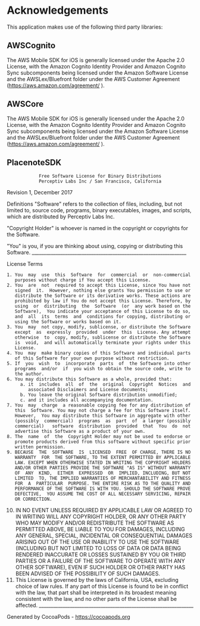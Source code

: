 # Acknowledgements
This application makes use of the following third party libraries:

## AWSCognito

The AWS Mobile SDK for iOS is generally licensed under the Apache 2.0 License, with the Amazon Cognito Identity Provider and Amazon Cognito Sync subcomponents being licensed under the Amazon Software License and the AWSLex/Bluefront folder under the AWS Customer Agreement (https://aws.amazon.com/agreement/ ). 


## AWSCore

The AWS Mobile SDK for iOS is generally licensed under the Apache 2.0 License, with the Amazon Cognito Identity Provider and Amazon Cognito Sync subcomponents being licensed under the Amazon Software License and the AWSLex/Bluefront folder under the AWS Customer Agreement (https://aws.amazon.com/agreement/ ). 


## PlacenoteSDK

                Free Software License for Binary Distributions
                Perceptiv Labs Inc / San Francisco, California

   Revision 1, December 2017

   Definitions
   "Software"  refers  to  the  collection  of  files, including, but not
   limited  to,  source  code,  programs, binary executables, images, and
   scripts, which are distributed by Perceptiv Labs Inc. 

   "Copyright  Holder" is whoever is named in the copyright or copyrights
   for the Software.

   "You" is you, if you are thinking about using, copying or distributing
   this Software.
     _________________________________________________________________

License Terms

    1. You  may  use  this  Software  for  commercial  or  non-commercial
       purposes without charge if You accept this License.
    2. You  are  not  required to accept this License, since You have not
       signed  it.  However, nothing else grants You permission to use or
       distribute the Software or its derivative works. These actions are
       prohibited by law if You do not accept this License. Therefore, by
       using  or  distributing  the  Software  (or  any work based on the
       Software),  You indicate your acceptance of this License to do so,
       and  all  its  terms  and  conditions for copying, distributing or
       using the Software or works based on it.
    3. You  may  not copy, modify, sublicense, or distribute the Software
       except  as  expressly  provided  under  this  License. Any attempt
       otherwise  to  copy, modify, sublicense or distribute the Software
       is  void,  and will automatically terminate your rights under this
       License.
    4. You  may  make binary copies of this Software and individual parts
       of this Software for your own purpose without restriction.
    5. If  you  wish  to  incorporate  parts  of  the Software into other
       programs  and/or  if  you wish to obtain the source code, write to
       the author.
    6. You may distribute this Software as a whole, provided that:
         a. it  includes  all  of  the  original  Copyright  Notices  and
            associated Disclaimers and License documents;
         b. You leave the original Software distribution unmodified;
         c. and it includes all accompanying documentation.
    7. You  may  charge  a reasonable copying fee for any distribution of
       this  Software. You may not charge a fee for this Software itself.
       However,  You may distribute this Software in aggregate with other
       (possibly  commercial)  programs  as  part  of  a larger (possibly
       commercial)   software  distribution  provided  that  You  do  not
       advertise this Software as a product of your own.
    8. The  name  of  the  Copyright Holder may not be used to endorse or
       promote products derived from this software without specific prior
       written permission.
    9. BECAUSE  THE  SOFTWARE  IS  LICENSED  FREE  OF CHARGE, THERE IS NO
       WARRANTY  FOR  THE SOFTWARE, TO THE EXTENT PERMITTED BY APPLICABLE
       LAW. EXCEPT WHEN OTHERWISE STATED IN WRITING THE COPYRIGHT HOLDERS
       AND/OR OTHER PARTIES PROVIDE THE SOFTWARE "AS IS" WITHOUT WARRANTY
       OF  ANY  KIND,  EITHER  EXPRESSED  OR  IMPLIED, INCLUDING, BUT NOT
       LIMITED  TO, THE IMPLIED WARRANTIES OF MERCHANTABILITY AND FITNESS
       FOR  A  PARTICULAR  PURPOSE. THE ENTIRE RISK AS TO THE QUALITY AND
       PERFORMANCE OF THE SOFTWARE IS WITH YOU. SHOULD THE SOFTWARE PROVE
       DEFECTIVE,  YOU ASSUME THE COST OF ALL NECESSARY SERVICING, REPAIR
       OR CORRECTION.
   10. IN  NO  EVENT  UNLESS  REQUIRED  BY APPLICABLE LAW OR AGREED TO IN
       WRITING  WILL  ANY  COPYRIGHT  HOLDER,  OR ANY OTHER PARTY WHO MAY
       MODIFY  AND/OR  REDISTRIBUTE  THE  SOFTWARE AS PERMITTED ABOVE, BE
       LIABLE  TO  YOU  FOR  DAMAGES,  INCLUDING  ANY  GENERAL,  SPECIAL,
       INCIDENTAL  OR  CONSEQUENTIAL  DAMAGES  ARISING  OUT OF THE USE OR
       INABILITY  TO  USE THE SOFTWARE (INCLUDING BUT NOT LIMITED TO LOSS
       OF  DATA  OR DATA BEING RENDERED INACCURATE OR LOSSES SUSTAINED BY
       YOU  OR THIRD PARTIES OR A FAILURE OF THE SOFTWARE TO OPERATE WITH
       ANY  OTHER  SOFTWARE), EVEN IF SUCH HOLDER OR OTHER PARTY HAS BEEN
       ADVISED OF THE POSSIBILITY OF SUCH DAMAGES.
   11. This  License  is  governed  by the laws of California, USA,
       excluding  choice  of  law  rules.  If any part of this License is
       found  to  be  in  conflict  with  the  law,  that  part  shall be
       interpreted  in  its broadest meaning consistent with the law, and
       no other parts of the License shall be affected.
     _________________________________________________________________

Generated by CocoaPods - https://cocoapods.org
